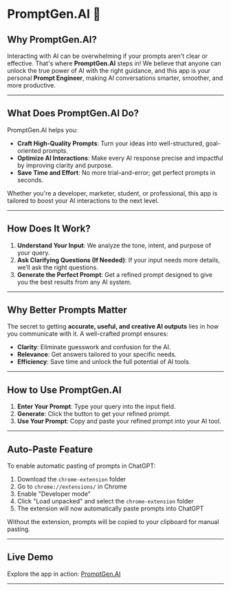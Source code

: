 # **PromptGen.AI** 🚀

## **Why PromptGen.AI?**
Interacting with AI can be overwhelming if your prompts aren't clear or effective. That's where **PromptGen.AI** steps in! We believe that anyone can unlock the true power of AI with the right guidance, and this app is your personal **Prompt Engineer**, making AI conversations smarter, smoother, and more productive.

---

## **What Does PromptGen.AI Do?**
PromptGen.AI helps you:
- **Craft High-Quality Prompts**: Turn your ideas into well-structured, goal-oriented prompts.
- **Optimize AI Interactions**: Make every AI response precise and impactful by improving clarity and purpose.
- **Save Time and Effort**: No more trial-and-error; get perfect prompts in seconds.

Whether you're a developer, marketer, student, or professional, this app is tailored to boost your AI interactions to the next level.

---

## **How Does It Work?**
1. **Understand Your Input**: We analyze the tone, intent, and purpose of your query.
2. **Ask Clarifying Questions (If Needed)**: If your input needs more details, we’ll ask the right questions.
3. **Generate the Perfect Prompt**: Get a refined prompt designed to give you the best results from any AI system.

---

## **Why Better Prompts Matter**
The secret to getting **accurate, useful, and creative AI outputs** lies in how you communicate with it. A well-crafted prompt ensures:
- **Clarity**: Eliminate guesswork and confusion for the AI.
- **Relevance**: Get answers tailored to your specific needs.
- **Efficiency**: Save time and unlock the full potential of AI tools.

---

## **How to Use PromptGen.AI**
1. **Enter Your Prompt**: Type your query into the input field.
2. **Generate**: Click the button to get your refined prompt.
3. **Use Your Prompt**: Copy and paste your refined prompt into your AI tool.

---

## Auto-Paste Feature

To enable automatic pasting of prompts in ChatGPT:

1. Download the `chrome-extension` folder
2. Go to `chrome://extensions/` in Chrome
3. Enable "Developer mode"
4. Click "Load unpacked" and select the `chrome-extension` folder
5. The extension will now automatically paste prompts into ChatGPT

Without the extension, prompts will be copied to your clipboard for manual pasting.

---
## **Live Demo**
Explore the app in action: [PromptGen.AI](https://promptgenai.netlify.app/)

---

